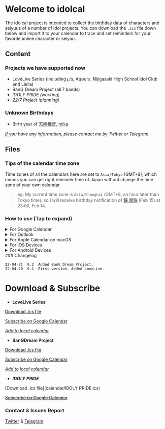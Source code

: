 # **Welcome to idolcal**

The idolcal project is intended to collect the birthday data of characters and seiyuus of a number of idol projects. You can download the `.ics` file down below and import it to your calendar to trace and set reminders for your favorite anime character or seiyuu.

## **Content**

### Projects we have supported now

- LoveLive Series (including μ's, Aqours, Nijigasaki High School Idol Club and Liella)
- BanG Dream Project (all 7 bands)
- *IDOLY PRIDE (working)*
- *22/7 Project (planning)*

### Unknown Birthdays

- Birth year of [志崎樺音](http://acecrew.co.jp/artist/shizakikanon.html), [mika](http://acecrew.co.jp/artist/mika.html)

_If you have any information, please contact me by Twitter or Telegram._

## **Files**

### Tips of the calendar time zone

Time zones of all the calendars here are set to `Asia/Tokyo` (GMT+9), which means  you can get right reminder time of Japan without change the time zone of your own calendar.

> eg. My current time zone is `Asia/Shanghai` (GMT+8, an hour later than Tokyo time), so I will receive birthday notification of [鐘 嵐珠](https://lovelive-as.bushimo.jp/member/lanzhu/) (Feb 15) at 23:00, Feb 14.

### How to use (Tap to expand)

<details><summary>For Google Calendar</summary>
	<ol>
    <li>Firstly, Download the .ics files that you want to add to your calendar.</li>
	<li>Open <a href="https://calendar.google.com">Google Calendar</a> .</li>
	<li>Select the gear icon to the left of your profile image on the top of Google Calendar.</li>
	<li>Choose 'Settings' in the drop-down menu.</li>
	<li>Select the 'Import & export' option from the options on the left side of the screen.</li>
	<li>Choose 'Import' under 'Import & export'. Choose the option called 'Select file from your computer' in the Import section. Find and open the .ics file you've just downloaded.</li>
	<li>Select the calendar you want to import the ICS events to in the 'Add to calendar' drop-down menu.</li>
	<li>Choose 'Import'.</li>
    </ol>
    <p><i>To make a new calendar that you can use the .ics file with, go into 'Settings' and choose 'Add calendar'. Fill out the new calendar details and then finish making it with the 'Create Calendar' button. Then, select that calendar during the Import process.</i></p>
</details>

<details><summary>For Outlook</summary>
	<ol>
    <li>Firstly, Download the .ics files that you want to add to your calendar.</li>
	<li>In Outlook, select File > Open & Export > Import/Export.</li>
	<li>In Import and Export Wizard box, select 'Import an iCalendar (.ics)'',and then Next.</li>
	<li>Select the .ics file you've just downloaded and select 'OK'.</li>
	<li>Select 'Open as New'. The items are automatically imported into your calendar.</li>
    </ol>
</details>

<details><summary>For Apple Calendar on macOS</summary>
	<ol>
    <li>Download the .ics files that you want to add to your calendar first.</li>
	<li>Open Calendar on your Mac. Click 'File' on the menu bar and select 'Import' from the drop-down menu.</li>
	<li>Locate and highlight the .ics file you've just downloaded and click 'Import'.</li>
	<li>Select the calendar to which you want the imported events added, or select 'New Calendar' to create a new calendar for the imported birthday events.</li>
	<li>Select 'OK'.</li>
    </ol>
</details>
<details><summary>For iOS Devices</summary>
	<ol>
    <li>Simply tap the 'Add to local calendar' link. It will jump to Calendar app automatically.</li>
	<li>Tap 'Subscribe'.</li>
	<li>Select the account to which you want the calendars subscribed. You can also change the calendar tite and color here.</li>
	<li>Tap 'Add'.</li>
    </ol>
</details>


<details><summary>For Android Devices</summary>
	<ol>
    <li>Download the .ics files that you want to add to your calendar.</li>
	<li>Open it in your calendar app.</li>
	<li>Follow the instructions on your screen and wish you good luck.</li>
    </ol>
</details>
### Changelog

```
22-04-21  0.2  Added BanG Dream Project.
22-04-20  0.1  First version. Added LoveLive.
```

# **Download & Subscribe**

- **LoveLive Series**

[Download .ics file](calendar/LoveLive.ics)

[Subscribe on Google Calendar](https://calendar.google.com/calendar/u/1?cid=MXEwbzBibTZ0MXAxbGZjY2gya3RsNnFoamtAZ3JvdXAuY2FsZW5kYXIuZ29vZ2xlLmNvbQ)

[*Add to local calendar*](webcal://idolcal.ml/calendar/LoveLive.ics)

- **BanGDream Project**

[Download .ics file](calendar/BanG_Dream.ics)

[Subscribe on Google Calendar](https://calendar.google.com/calendar/u/1?cid=amJ1ZnE4cGttcDBtMXY5OWpjbmlxc3Q3b3NAZ3JvdXAuY2FsZW5kYXIuZ29vZ2xlLmNvbQ)

[*Add to local calendar*](webcal://idolcal.ml/calendar/BanG_Dream.ics)

- ***IDOLY PRIDE***

[Download .ics file](calendar/IDOLY PRIDE.ics)

[~~Subscribe on Google Calendar~~](example.com)

### Contact & Issues Report

[Twitter](https://twitter.com/Pain4Din0) & [Telegram](https://t.me/Pain4Din0)

